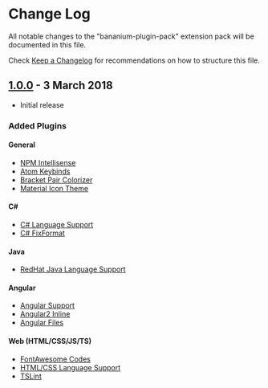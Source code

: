 # Change Log
All notable changes to the "bananium-plugin-pack" extension pack will be documented in this file.

Check [Keep a Changelog](http://keepachangelog.com/) for recommendations on how to structure this file.

## [1.0.0](https://github.com/BananiumLabs/VSCode-BananiumPluginPack/releases/tag/1.0.0) - 3 March 2018
- Initial release

### Added Plugins

#### General
 - [NPM Intellisense](https://marketplace.visualstudio.com/items?itemName=christian-kohler.npm-intellisense)
 - [Atom Keybinds](https://marketplace.visualstudio.com/items?itemName=ms-vscode.atom-keybindings)
 - [Bracket Pair Colorizer](https://marketplace.visualstudio.com/items?itemName=CoenraadS.bracket-pair-colorizer)
 - [Material Icon Theme](https://marketplace.visualstudio.com/items?itemName=PKief.material-icon-theme)

#### C#
 - [C# Language Support](https://marketplace.visualstudio.com/items?itemName=ms-vscode.csharp)
 - [C# FixFormat](https://marketplace.visualstudio.com/items?itemName=Leopotam.csharpfixformat)

#### Java
 - [RedHat Java Language Support](https://marketplace.visualstudio.com/items?itemName=redhat.java)

#### Angular
 - [Angular Support](https://marketplace.visualstudio.com/items?itemName=Angular.ng-template)
 - [Angular2 Inline](https://marketplace.visualstudio.com/items?itemName=natewallace.angular2-inline) 
 - [Angular Files](https://marketplace.visualstudio.com/items?itemName=alexiv.vscode-angular2-files)

#### Web (HTML/CSS/JS/TS)
 - [FontAwesome Codes](https://marketplace.visualstudio.com/items?itemName=medzhidov.font-awesome-codes-html)
 - [HTML/CSS Language Support](https://marketplace.visualstudio.com/items?itemName=ecmel.vscode-html-css) 
 - [TSLint](https://marketplace.visualstudio.com/items?itemName=eg2.tslint)

